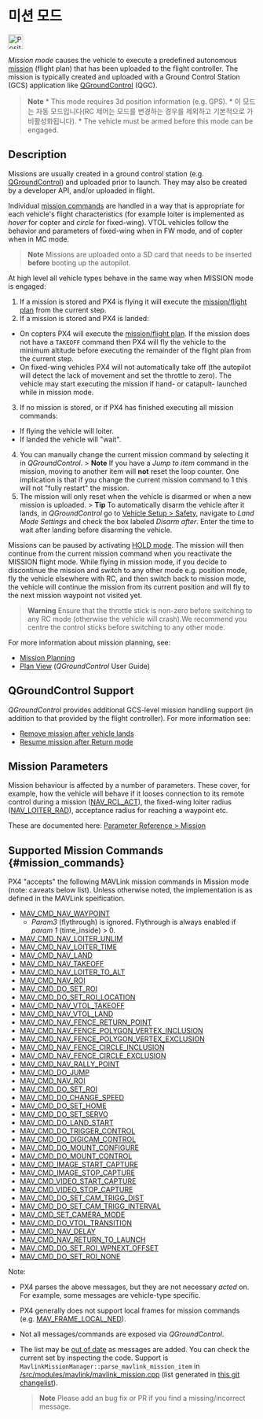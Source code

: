 # 미션 모드

[<img src="../../assets/site/position_fixed.svg" title="Position fix required (e.g. GPS)" width="30px" />](../getting_started/flight_modes.md#key_position_fixed)

*Mission mode* causes the vehicle to execute a predefined autonomous [mission](../flying/missions.md) (flight plan) that has been uploaded to the flight controller. The mission is typically created and uploaded with a Ground Control Station (GCS) application like [QGroundControl](https://docs.qgroundcontrol.com/en/) (QGC).

<span></span>

> **Note** * This mode requires 3d position information (e.g. GPS). * 이 모드는 자동 모드입니다(RC 제어는 모드를 변경하는 경우를 제외하고 기본적으로 가 비활성화됩니다). * The vehicle must be armed before this mode can be engaged.</p> </blockquote> 
> 
> ## Description
> 
> Missions are usually created in a ground control station (e.g. [QGroundControl](https://docs.qgroundcontrol.com/en/PlanView/PlanView.html)) and uploaded prior to launch. They may also be created by a developer API, and/or uploaded in flight.
> 
> Individual [mission commands](#mission_commands) are handled in a way that is appropriate for each vehicle's flight characteristics (for example loiter is implemented as *hover* for copter and *circle* for fixed-wing). VTOL vehicles follow the behavior and parameters of fixed-wing when in FW mode, and of copter when in MC mode.
> 
> > **Note** Missions are uploaded onto a SD card that needs to be inserted **before** booting up the autopilot.
> 
> At high level all vehicle types behave in the same way when MISSION mode is engaged:
> 
> 1. If a mission is stored and PX4 is flying it will execute the [mission/flight plan](../flying/missions.md) from the current step. 
> 2. If a mission is stored and PX4 is landed: 
>   * On copters PX4 will execute the [mission/flight plan](../flying/missions.md). If the mission does not have a `TAKEOFF` command then PX4 will fly the vehicle to the minimum altitude before executing the remainder of the flight plan from the current step.
>   * On fixed-wing vehicles PX4 will not automatically take off (the autopilot will detect the lack of movement and set the throttle to zero). The vehicle may start executing the mission if hand- or catapult- launched while in mission mode. 
> 3. If no mission is stored, or if PX4 has finished executing all mission commands: 
>   * If flying the vehicle will loiter.
>   * If landed the vehicle will "wait".
> 4. You can manually change the current mission command by selecting it in *QGroundControl*. > **Note** If you have a *Jump to item* command in the mission, moving to another item will **not** reset the loop counter. One implication is that if you change the current mission command to 1 this will not "fully restart" the mission.
> 5. The mission will only reset when the vehicle is disarmed or when a new mission is uploaded. > **Tip** To automatically disarm the vehicle after it lands, in *QGroundControl* go to [Vehicle Setup > Safety](https://docs.qgroundcontrol.com/en/SetupView/Safety.html), navigate to *Land Mode Settings* and check the box labeled *Disarm after*. Enter the time to wait after landing before disarming the vehicle.
> 
> Missions can be paused by activating [HOLD mode](../flight_modes/hold.md). The mission will then continue from the current mission command when you reactivate the MISSION flight mode. While flying in mission mode, if you decide to discontinue the mission and switch to any other mode e.g. position mode, fly the vehicle elsewhere with RC, and then switch back to mission mode, the vehicle will continue the mission from its current position and will fly to the next mission waypoint not visited yet.
> 
> > **Warning** Ensure that the throttle stick is non-zero before switching to any RC mode (otherwise the vehicle will crash).We recommend you centre the control sticks before switching to any other mode.
> 
> For more information about mission planning, see:
> 
> * [Mission Planning](../flying/missions.md)
> * [Plan View](https://docs.qgroundcontrol.com/en/PlanView/PlanView.html) (*QGroundControl* User Guide)
> 
> ## QGroundControl Support
> 
> *QGroundControl* provides additional GCS-level mission handling support (in addition to that provided by the flight controller). For more information see:
> 
> * [Remove mission after vehicle lands](https://docs.qgroundcontrol.com/en/releases/stable_v3.2_long.html#remove-mission-after-vehicle-lands) 
> * [Resume mission after Return mode](https://docs.qgroundcontrol.com/en/releases/stable_v3.2_long.html#resume-mission)
> 
> ## Mission Parameters
> 
> Mission behaviour is affected by a number of parameters. These cover, for example, how the vehicle will behave if it looses connection to its remote control during a mission ([NAV_RCL_ACT](../advanced_config/parameter_reference.md#NAV_RCL_ACT)), the fixed-wing loiter radius ([NAV_LOITER_RAD](../advanced_config/parameter_reference.md#NAV_LOITER_RAD)), acceptance radius for reaching a waypoint etc.
> 
> These are documented here: [Parameter Reference > Mission](../advanced_config/parameter_reference.md#mission)
> 
> ## Supported Mission Commands {#mission_commands}
> 
> PX4 "accepts" the following MAVLink mission commands in Mission mode (note: caveats below list). Unless otherwise noted, the implementation is as defined in the MAVLink speification.
> 
> * [MAV_CMD_NAV_WAYPOINT](https://mavlink.io/en/messages/common.html#MAV_CMD_NAV_WAYPOINT) 
>   * *Param3* (flythrough) is ignored. Flythrough is always enabled if *param 1* (time_inside) > 0.
> * [MAV_CMD_NAV_LOITER_UNLIM](https://mavlink.io/en/messages/common.html#MAV_CMD_NAV_LOITER_UNLIM)
> * [MAV_CMD_NAV_LOITER_TIME](https://mavlink.io/en/messages/common.html#MAV_CMD_NAV_LOITER_TIME)
> * [MAV_CMD_NAV_LAND](https://mavlink.io/en/messages/common.html#MAV_CMD_NAV_LAND) 
> * [MAV_CMD_NAV_TAKEOFF](https://mavlink.io/en/messages/common.html#MAV_CMD_NAV_TAKEOFF)
> * [MAV_CMD_NAV_LOITER_TO_ALT](https://mavlink.io/en/messages/common.html#MAV_CMD_NAV_LOITER_TO_ALT)
> * [MAV_CMD_NAV_ROI](https://mavlink.io/en/messages/common.html#MAV_CMD_NAV_ROI)
> * [MAV_CMD_DO_SET_ROI](https://mavlink.io/en/messages/common.html#MAV_CMD_DO_SET_ROI)
> * [MAV_CMD_DO_SET_ROI_LOCATION](https://mavlink.io/en/messages/common.html#MAV_CMD_DO_SET_ROI_LOCATION)
> * [MAV_CMD_NAV_VTOL_TAKEOFF](https://mavlink.io/en/messages/common.html#MAV_CMD_NAV_VTOL_TAKEOFF)
> * [MAV_CMD_NAV_VTOL_LAND](https://mavlink.io/en/messages/common.html#MAV_CMD_NAV_VTOL_LAND)
> * [MAV_CMD_NAV_FENCE_RETURN_POINT](https://mavlink.io/en/messages/common.html#MAV_CMD_NAV_FENCE_RETURN_POINT)
> * [MAV_CMD_NAV_FENCE_POLYGON_VERTEX_INCLUSION](https://mavlink.io/en/messages/common.html#MAV_CMD_NAV_FENCE_POLYGON_VERTEX_INCLUSION)
> * [MAV_CMD_NAV_FENCE_POLYGON_VERTEX_EXCLUSION](https://mavlink.io/en/messages/common.html#MAV_CMD_NAV_FENCE_POLYGON_VERTEX_EXCLUSION)
> * [MAV_CMD_NAV_FENCE_CIRCLE_INCLUSION](https://mavlink.io/en/messages/common.html#MAV_CMD_NAV_FENCE_CIRCLE_INCLUSION)
> * [MAV_CMD_NAV_FENCE_CIRCLE_EXCLUSION](https://mavlink.io/en/messages/common.html#MAV_CMD_NAV_FENCE_CIRCLE_EXCLUSION)
> * [MAV_CMD_NAV_RALLY_POINT](https://mavlink.io/en/messages/common.html#MAV_CMD_NAV_RALLY_POINT)
> * [MAV_CMD_DO_JUMP](https://mavlink.io/en/messages/common.html#MAV_CMD_DO_JUMP)
> * [MAV_CMD_NAV_ROI](https://mavlink.io/en/messages/common.html#MAV_CMD_NAV_ROI)
> * [MAV_CMD_DO_SET_ROI](https://mavlink.io/en/messages/common.html#MAV_CMD_DO_SET_ROI)
> * [MAV_CMD_DO_CHANGE_SPEED](https://mavlink.io/en/messages/common.html#MAV_CMD_DO_CHANGE_SPEED)
> * [MAV_CMD_DO_SET_HOME](https://mavlink.io/en/messages/common.html#MAV_CMD_DO_SET_HOME)
> * [MAV_CMD_DO_SET_SERVO](https://mavlink.io/en/messages/common.html#MAV_CMD_DO_SET_SERVO)
> * [MAV_CMD_DO_LAND_START](https://mavlink.io/en/messages/common.html#MAV_CMD_DO_LAND_START)
> * [MAV_CMD_DO_TRIGGER_CONTROL](https://mavlink.io/en/messages/common.html#MAV_CMD_DO_TRIGGER_CONTROL)
> * [MAV_CMD_DO_DIGICAM_CONTROL](https://mavlink.io/en/messages/common.html#MAV_CMD_DO_DIGICAM_CONTROL)
> * [MAV_CMD_DO_MOUNT_CONFIGURE](https://mavlink.io/en/messages/common.html#MAV_CMD_DO_MOUNT_CONFIGURE)
> * [MAV_CMD_DO_MOUNT_CONTROL](https://mavlink.io/en/messages/common.html#MAV_CMD_DO_MOUNT_CONTROL)
> * [MAV_CMD_IMAGE_START_CAPTURE](https://mavlink.io/en/messages/common.html#MAV_CMD_IMAGE_START_CAPTURE)
> * [MAV_CMD_IMAGE_STOP_CAPTURE](https://mavlink.io/en/messages/common.html#MAV_CMD_IMAGE_STOP_CAPTURE)
> * [MAV_CMD_VIDEO_START_CAPTURE](https://mavlink.io/en/messages/common.html#MAV_CMD_VIDEO_START_CAPTURE)
> * [MAV_CMD_VIDEO_STOP_CAPTURE](https://mavlink.io/en/messages/common.html#MAV_CMD_VIDEO_STOP_CAPTURE)
> * [MAV_CMD_DO_SET_CAM_TRIGG_DIST](https://mavlink.io/en/messages/common.html#MAV_CMD_DO_SET_CAM_TRIGG_DIST)
> * [MAV_CMD_DO_SET_CAM_TRIGG_INTERVAL](https://mavlink.io/en/messages/common.html#MAV_CMD_DO_SET_CAM_TRIGG_INTERVAL)
> * [MAV_CMD_SET_CAMERA_MODE](https://mavlink.io/en/messages/common.html#MAV_CMD_SET_CAMERA_MODE)
> * [MAV_CMD_DO_VTOL_TRANSITION](https://mavlink.io/en/messages/common.html#MAV_CMD_DO_VTOL_TRANSITION)
> * [MAV_CMD_NAV_DELAY](https://mavlink.io/en/messages/common.html#MAV_CMD_NAV_DELAY)
> * [MAV_CMD_NAV_RETURN_TO_LAUNCH](https://mavlink.io/en/messages/common.html#MAV_CMD_NAV_RETURN_TO_LAUNCH)
> * [MAV_CMD_DO_SET_ROI_WPNEXT_OFFSET](https://mavlink.io/en/messages/common.html#MAV_CMD_DO_SET_ROI_WPNEXT_OFFSET)
> * [MAV_CMD_DO_SET_ROI_NONE](https://mavlink.io/en/messages/common.html#MAV_CMD_DO_SET_ROI_NONE)
> 
> Note:
> 
> * PX4 parses the above messages, but they are not necessary *acted* on. For example, some messages are vehicle-type specific.
> * PX4 generally does not support local frames for mission commands (e.g. [MAV_FRAME_LOCAL_NED](https://mavlink.io/en/messages/common.html#MAV_FRAME_LOCAL_NED)).
> * Not all messages/commands are exposed via *QGroundControl*.
> * The list may be [out of date](#out_of_date) as messages are added. You can check the current set by inspecting the code. Support is `MavlinkMissionManager::parse_mavlink_mission_item` in [/src/modules/mavlink/mavlink_mission.cpp](https://github.com/PX4/Firmware/blob/master/src/modules/mavlink/mavlink_mission.cpp) (list generated in [this git changelist](https://github.com/PX4/Firmware/commit/ca1f7a4a194c23303c23ca79b5905ff8bfb94c22)).
>   
>   > **Note** Please add an bug fix or PR if you find a missing/incorrect message.